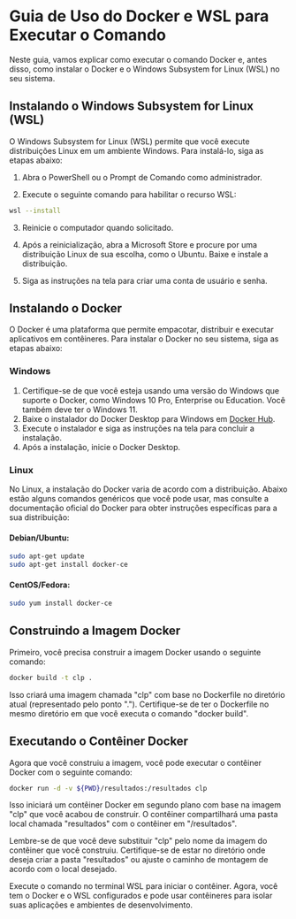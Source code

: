 # Guia de Uso do Docker e WSL para Executar o Comando

Neste guia, vamos explicar como executar o comando Docker e, antes disso, como instalar o Docker e o Windows Subsystem for Linux (WSL) no seu sistema.


## Instalando o Windows Subsystem for Linux (WSL)

O Windows Subsystem for Linux (WSL) permite que você execute distribuições Linux em um ambiente Windows. Para instalá-lo, siga as etapas abaixo:

1. Abra o PowerShell ou o Prompt de Comando como administrador.

2. Execute o seguinte comando para habilitar o recurso WSL:

```bash
wsl --install
```

3. Reinicie o computador quando solicitado.

4. Após a reinicialização, abra a Microsoft Store e procure por uma distribuição Linux de sua escolha, como o Ubuntu. Baixe e instale a distribuição.

5. Siga as instruções na tela para criar uma conta de usuário e senha.

## Instalando o Docker

O Docker é uma plataforma que permite empacotar, distribuir e executar aplicativos em contêineres. Para instalar o Docker no seu sistema, siga as etapas abaixo:

### Windows

1. Certifique-se de que você esteja usando uma versão do Windows que suporte o Docker, como Windows 10 Pro, Enterprise ou Education. Você também deve ter o Windows 11.
2. Baixe o instalador do Docker Desktop para Windows em [Docker Hub](https://hub.docker.com/editions/community/docker-ce-desktop-windows/).
3. Execute o instalador e siga as instruções na tela para concluir a instalação.
4. Após a instalação, inicie o Docker Desktop.

### Linux

No Linux, a instalação do Docker varia de acordo com a distribuição. Abaixo estão alguns comandos genéricos que você pode usar, mas consulte a documentação oficial do Docker para obter instruções específicas para a sua distribuição:

#### Debian/Ubuntu:

```bash
sudo apt-get update
sudo apt-get install docker-ce
```

#### CentOS/Fedora:

```bash
sudo yum install docker-ce
```

## Construindo a Imagem Docker

Primeiro, você precisa construir a imagem Docker usando o seguinte comando:

```bash
docker build -t clp .
```

Isso criará uma imagem chamada "clp" com base no Dockerfile no diretório atual (representado pelo ponto "."). Certifique-se de ter o Dockerfile no mesmo diretório em que você executa o comando "docker build".

## Executando o Contêiner Docker

Agora que você construiu a imagem, você pode executar o contêiner Docker com o seguinte comando:

```bash
docker run -d -v ${PWD}/resultados:/resultados clp
```

Isso iniciará um contêiner Docker em segundo plano com base na imagem "clp" que você acabou de construir. O contêiner compartilhará uma pasta local chamada "resultados" com o contêiner em "/resultados".

Lembre-se de que você deve substituir "clp" pelo nome da imagem do contêiner que você construiu. Certifique-se de estar no diretório onde deseja criar a pasta "resultados" ou ajuste o caminho de montagem de acordo com o local desejado.

Execute o comando no terminal WSL para iniciar o contêiner. Agora, você tem o Docker e o WSL configurados e pode usar contêineres para isolar suas aplicações e ambientes de desenvolvimento.